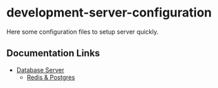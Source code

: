 # development-server-configuration

Here some configuration files to setup server quickly.

## Documentation Links
* [Database Server](database/README.md)
  * [Redis & Postgres](database/redis_postgres/README.md)
 
